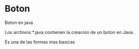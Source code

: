 # Boton
Boton en java

Los archivos *.java contienen la creacion de un boton en Java.

Es una de las formas mas basicas
